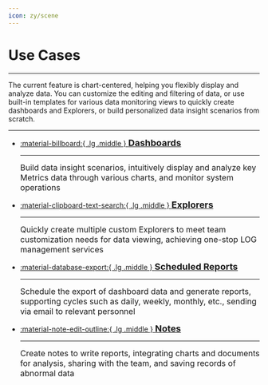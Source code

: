 ```yaml
---
icon: zy/scene
---
```

# Use Cases
---

The current feature is chart-centered, helping you flexibly display and analyze data. You can customize the editing and filtering of data, or use built-in templates for various data monitoring views to quickly create dashboards and Explorers, or build personalized data insight scenarios from scratch.

---

<div class="grid cards" markdown>

-   [:material-billboard:{ .lg .middle } <font size=4>__Dashboards__](dashboard/index.md)</font> 

    ---

    <font size=3>Build data insight scenarios, intuitively display and analyze key Metrics data through various charts, and monitor system operations</font>


-   [:material-clipboard-text-search:{ .lg .middle } <font size=4>__Explorers__](explorer/index.md)</font>

    ---

    <font size=3>Quickly create multiple custom Explorers to meet team customization needs for data viewing, achieving one-stop LOG management services</font>



-   [:material-database-export:{ .lg .middle } <font size=4>__Scheduled Reports__](report.md)</font>

    ---

    <font size=3>Schedule the export of dashboard data and generate reports, supporting cycles such as daily, weekly, monthly, etc., sending via email to relevant personnel</font>


-   [:material-note-edit-outline:{ .lg .middle } <font size=4>__Notes__](note.md)</font>

    ---

    <font size=3>Create notes to write reports, integrating charts and documents for analysis, sharing with the team, and saving records of abnormal data</font>


</div>